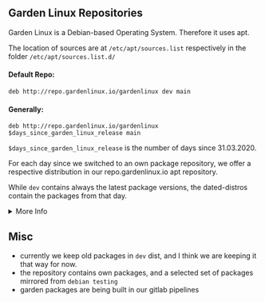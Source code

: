 ## Garden Linux Repositories

Garden Linux is a Debian-based Operating System. Therefore it uses apt.

The location of sources are at `/etc/apt/sources.list` respectively in the folder `/etc/apt/sources.list.d/`

#### Default Repo:
	deb http://repo.gardenlinux.io/gardenlinux dev main

#### Generally:

	deb http://repo.gardenlinux.io/gardenlinux $days_since_garden_linux_release main

`$days_since_garden_linux_release` is the number of days since 31.03.2020.

For each day since we switched to an own package repository, we offer a respective distribution in our repo.gardenlinux.io apt repository.

While `dev` contains always the latest package versions, the dated-distros contain the packages from that day.


<details>
  <summary>More Info</summary>
  
Try running [bin/garden-version](../../bin/garden-version), to get the $days_since_garden_linux_release value:
  ```
# ./bin/garden-version
    dev

# ./bin/garden-version --major
    730

# ./bin/garden-version --minor
    0
  ```
- --major prints the number of days after release and is the main version number of Garden Linux.
- --minor is mainly for security updates for older major versions.

The Source Line for this example should look like:

    deb http://repo.gardenlinux.io/gardenlinux 730.0 main
	

</details>

## Misc

- currently we keep old packages in `dev` dist, and I think we are keeping it that way for now.
- the repository contains own packages, and a selected set of packages mirrored from `debian testing`
- garden packages are being built in our gitlab pipelines


